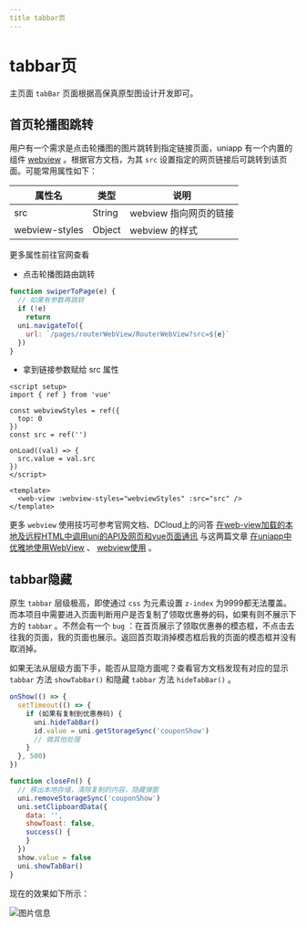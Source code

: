 ```yaml
---
title tabbar页
---
```

# tabbar页
主页面 `tabBar` 页面根据高保真原型图设计开发即可。

## 首页轮播图跳转
用户有一个需求是点击轮播图的图片跳转到指定链接页面，uniapp 有一个内置的组件 [webview](https://uniapp.dcloud.net.cn/component/web-view.html#web-view) 。根据官方文档，为其 `src` 设置指定的网页链接后可跳转到该页面。可能常用属性如下：

| 属性名 | 类型 | 说明 |
| --- | --- | --- |
| src | String | webview 指向网页的链接 |
| webview-styles | Object | webview 的样式 |

更多属性前往官网查看

- 点击轮播图路由跳转
```js
function swiperToPage(e) {
  // 如果有参数再跳转
  if (!e)
    return
  uni.navigateTo({
    url: `/pages/routerWebView/RouterWebView?src=${e}`
  })
}
```

- 拿到链接参数赋给 src 属性
```vue
<script setup>
import { ref } from 'vue'

const webviewStyles = ref({
  top: 0
})
const src = ref('')

onLoad((val) => {
  src.value = val.src
})
</script>

<template>
  <web-view :webview-styles="webviewStyles" :src="src" />
</template>
```
更多 `webview` 使用技巧可参考官网文档、DCloud上的问答 [在web-view加载的本地及远程HTML中调用uni的API及网页和vue页面通讯](https://ask.dcloud.net.cn/article/35083) 与这两篇文章 [在uniapp中优雅地使用WebView](https://www.kancloud.cn/xiaoyulive/uniapp/1849196) 、 [webview使用](https://blog.csdn.net/qq_40716795/article/details/127576627) 。

## tabbar隐藏

原生 `tabbar` 层级极高，即使通过 `css` 为元素设置 `z-index` 为9999都无法覆盖。而本项目中需要进入页面判断用户是否复制了领取优惠券的码，如果有则不展示下方的 `tabbar` 。不然会有一个 `bug` ：在首页展示了领取优惠券的模态框，不点击去往我的页面，我的页面也展示。返回首页取消掉模态框后我的页面的模态框并没有取消掉。

如果无法从层级方面下手，能否从显隐方面呢？查看官方文档发现有对应的显示 `tabbar` 方法 `showTabBar()` 和隐藏 `tabbar` 方法 `hideTabBar()` 。

```js
onShow(() => {
  setTimeout(() => {
    if (如果有复制到优惠券码) {
      uni.hideTabBar()
      id.value = uni.getStorageSync('couponShow')
      // 做其他处理
    }
  }, 500)
})

function closeFn() {
  // 移出本地存储，清除复制的内容，隐藏弹窗
  uni.removeStorageSync('couponShow')
  uni.setClipboardData({
    data: '',
    showToast: false,
    success() {
    }
  })
  show.value = false
  uni.showTabBar()
}
```

现在的效果如下所示：

![图片信息](https://s1.ax1x.com/2023/05/15/p9gWBi4.png)